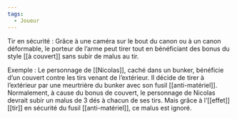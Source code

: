 ```yaml
---
tags:
  - Joueur
---
```

Tir en sécurité : 
	Grâce à une caméra sur le bout du canon ou à un canon déformable, le porteur de l’arme peut tirer tout en bénéficiant des bonus du style [[à couvert]] sans subir de malus au tir.

Exemple : 
	Le personnage de [[Nicolas]], caché dans un bunker, bénéficie d’un couvert contre les tirs venant de l’extérieur. Il décide de tirer à l’extérieur par une meurtrière du bunker avec son fusil [[anti-matériel]]. Normalement, à cause du bonus de couvert, le personnage de Nicolas devrait subir un malus de 3 dés à chacun de ses tirs. Mais grâce à l’[[effet]] [[tir]] en sécurité du fusil [[anti-matériel]], ce malus est ignoré.
